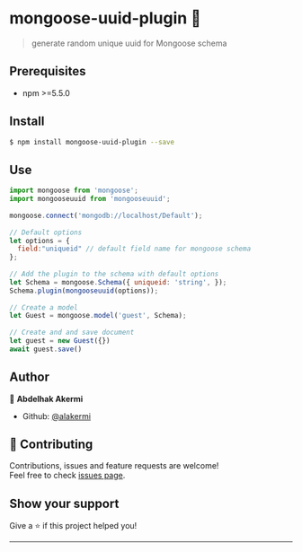 <h1 align="left"> mongoose-uuid-plugin 👋</h1>


> generate random unique uuid for Mongoose schema


## Prerequisites

- npm >=5.5.0

## Install

```sh
$ npm install mongoose-uuid-plugin --save
```

## Use

```js
import mongoose from 'mongoose';
import mongooseuuid from 'mongooseuuid';
 
mongoose.connect('mongodb://localhost/Default');
 
// Default options
let options = {
  field:"uniqueid" // default field name for mongoose schema
};
 
// Add the plugin to the schema with default options
let Schema = mongoose.Schema({ uniqueid: 'string', });
Schema.plugin(mongooseuuid(options));
 
// Create a model
let Guest = mongoose.model('guest', Schema);
 
// Create and and save document
let guest = new Guest({})
await guest.save()

```

## Author

👤 **Abdelhak Akermi**

* Github: [@alakermi](https://github.com/alakermi)

## 🤝 Contributing

Contributions, issues and feature requests are welcome!<br />Feel free to check [issues page](https://github.com/alakermi/mongooseuuid/issues).

## Show your support

Give a ⭐️ if this project helped you!

***
